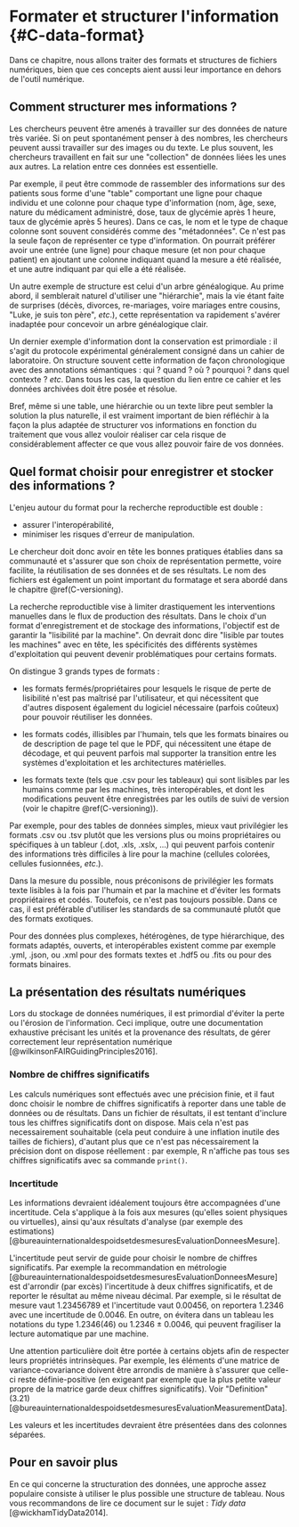 # Formater et structurer l'information {#C-data-format}

Dans ce chapitre, nous allons traiter des formats et structures 
de fichiers numériques, bien que ces concepts aient aussi leur importance
en dehors de l'outil numérique. 


## Comment structurer mes informations ?

Les chercheurs peuvent être amenés à travailler sur des données de
nature très variée. Si on peut spontanément penser à des nombres, les 
chercheurs peuvent aussi travailler sur des images ou du texte. Le plus 
souvent, les chercheurs travaillent en fait sur une "collection" de données 
liées les unes aux autres. La relation entre ces données est essentielle. 

Par exemple, il peut être commode de rassembler des informations sur
des patients sous forme d'une "table" comportant une ligne pour chaque
individu et une colonne pour chaque type d'information (nom, âge,
sexe, nature du médicament administré, dose, taux de glycémie après 1
heure, taux de glycémie après 5 heures). Dans ce cas, le nom et le
type de chaque colonne sont souvent considérés comme des
"métadonnées". Ce n'est pas la seule façon de représenter ce type
d'information. On pourrait préférer avoir une entrée (une ligne) pour chaque
mesure (et non pour chaque patient) en ajoutant une colonne indiquant
quand la mesure a été réalisée, et une autre indiquant par qui elle a été réalisée. 

Un autre exemple de structure est celui d'un arbre généalogique. Au prime abord, 
il semblerait naturel d'utiliser une "hiérarchie", mais la vie étant faite de 
surprises (décès, divorces, re-mariages, voire mariages entre cousins, "Luke, je suis ton père", *etc*.), cette représentation va rapidement s'avérer inadaptée pour concevoir un arbre généalogique clair.

Un dernier exemple d'information dont la conservation est primordiale : 
il s'agit du protocole expérimental généralement consigné dans un cahier de 
laboratoire. On structure souvent cette information
de façon chronologique avec des annotations sémantiques : qui ? quand ?
où ? pourquoi ? dans quel contexte ? *etc*. Dans tous les cas, la question
du lien entre ce cahier et les données archivées doit être posée et
résolue.

Bref, même si une table, une hiérarchie ou un texte libre peut
sembler la solution la plus naturelle, il est vraiment important de
bien réfléchir à la façon la plus adaptée de structurer vos
informations en fonction du traitement que vous allez vouloir réaliser
car cela risque de considérablement affecter ce que vous allez pouvoir
faire de vos données.


## Quel format choisir pour enregistrer et stocker des informations ?

L'enjeu autour du format pour la recherche reproductible est double : 

 - assurer l'interopérabilité,
 - minimiser les risques d'erreur de manipulation.
 
Le chercheur doit donc avoir en tête les bonnes pratiques établies dans sa communauté et 
s'assurer que son choix de représentation permette, voire facilite,
la réutilisation de ses données et de ses résultats. Le nom des fichiers est également 
un point important du formatage et sera abordé dans le chapitre \@ref(C-versioning).


La recherche reproductible vise à limiter drastiquement les interventions manuelles dans 
le flux de production des résultats. Dans le choix d'un format d'enregistrement et de 
stockage des informations, l'objectif est de garantir la "lisibilité
par la machine". On devrait donc dire "lisible par toutes les machines" avec en tête,
les spécificités des différents systèmes d'exploitation qui peuvent devenir problématiques
pour certains formats. 

On distingue 3 grands types de formats :

 - les formats fermés/propriétaires pour lesquels le risque de perte de
 lisibilité n'est pas maîtrisé par l'utilisateur, et qui nécessitent que
 d'autres disposent également du logiciel nécessaire (parfois coûteux) pour
 pouvoir réutiliser les données.
  
 - les formats codés, illisibles par l'humain, tels que les formats binaires ou de
 description de page tel que le PDF, qui nécessitent une étape de décodage, et
 qui peuvent parfois mal supporter la transition entre les systèmes
 d'exploitation et les architectures matérielles.
 
 - les formats texte (tels que .csv pour les tableaux) qui sont lisibles par les
 humains comme par les machines, très interopérables, et dont les
 modifications peuvent être enregistrées par les outils de suivi de version
 (voir le chapitre \@ref(C-versioning)).

Par exemple, pour des tables de données simples, mieux vaut privilégier les formats .csv 
ou .tsv plutôt que les versions plus ou moins propriétaires ou spécifiques à un tableur 
(.dot, .xls, .xslx, ...) qui peuvent parfois contenir des informations très difficiles 
à lire pour la machine (cellules colorées, cellules fusionnées, *etc*.).

Dans la mesure du possible, nous préconisons de privilégier les
formats texte lisibles à la fois par l'humain et par la machine et
d'éviter les formats propriétaires et codés. Toutefois, ce n'est pas toujours
possible. Dans ce cas, il est préférable d'utiliser les standards de sa
communauté plutôt que des formats exotiques.

Pour des données plus complexes, hétérogènes, de type hiérarchique, des formats
adaptés, ouverts, et interopérables existent comme par exemple .yml, .json, ou .xml
pour des formats textes et .hdf5 ou .fits ou pour des formats binaires.


## La présentation des résultats numériques

Lors du stockage de données numériques, il est primordial d'éviter la perte ou l'érosion 
de l'information. Ceci implique, outre une documentation exhaustive précisant
les unités et la provenance des résultats, de gérer correctement leur représentation 
numérique [@wilkinsonFAIRGuidingPrinciples2016].

### Nombre de chiffres significatifs

Les calculs numériques sont effectués avec une précision finie, et il faut donc 
choisir le nombre de chiffres significatifs à reporter dans une table de données ou de 
résultats. Dans un fichier de résultats, il est tentant d'inclure tous les chiffres 
significatifs dont on dispose. Mais cela n'est pas necessairement souhaitable (cela peut conduire 
à une inflation inutile des tailles de fichiers), d'autant plus que ce n'est pas nécessairement la précision
dont on dispose réellement : par exemple, R n'affiche pas tous ses chiffres significatifs avec 
sa commande `print()`. 


### Incertitude

Les informations devraient idéalement toujours être accompagnées d'une incertitude. Cela 
s'applique à la fois aux mesures (qu'elles soient physiques ou virtuelles), ainsi qu'aux 
résultats d'analyse (par exemple des estimations) [@bureauinternationaldespoidsetdesmesuresEvaluationDonneesMesure].

L'incertitude peut servir de guide pour choisir le nombre de chiffres significatifs. Par exemple la recommandation en métrologie 
[@bureauinternationaldespoidsetdesmesuresEvaluationDonneesMesure] est d'arrondir (par excès) l'incertitude à 
deux chiffres significatifs, et de reporter le résultat au même niveau décimal. Par exemple, 
si le résultat de mesure vaut 1.23456789 et l'incertitude vaut 0.00456, on reportera 1.2346 
avec une incertitude de 0.0046. En outre, on évitera dans un tableau les notations du type 
1.2346(46) ou 1.2346 ± 0.0046, qui peuvent fragiliser la lecture automatique par une machine.

Une attention particulière doit être portée à certains objets afin de respecter leurs propriétés
intrinsèques. Par exemple, les éléments d'une matrice de variance-covariance doivent être
arrondis de manière à s'assurer que celle-ci reste définie-positive (en exigeant par exemple 
que la plus petite valeur propre de la matrice garde deux chiffres significatifs). 
Voir "Definition" (3.21)[@bureauinternationaldespoidsetdesmesuresEvaluationMeasurementData].

Les valeurs et les incertitudes devraient être présentées dans des colonnes séparées.

## Pour en savoir plus

En ce qui concerne la structuration des données, une approche assez
populaire consiste à utiliser le plus possible une structure de tableau. Nous vous recommandons de lire ce document sur le sujet :
*Tidy data* [@wickhamTidyData2014].

